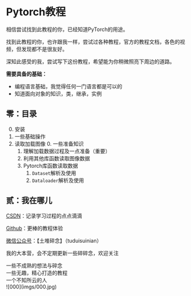 # Pytorch教程

相信尝试找到此教程的你，已经知道PyTorch的用途。

找到此教程的你，也许跟我一样，尝试过各种教程，官方的教程文档，各色的视频，但发现都不是很友好。

深知此感受的我，尝试写下这份教程，希望能为你稍微照亮下周边的道路。

**需要具备的基础：**

* 编程语言基础，我觉得任何一门语言都是可以的
* 知道面向对象的知识，类，继承，实例

## 零：目录

0. 安装
1. 一些基础操作
2. 读取加载图像
   0. 一些准备知识
   1. 理解加载数据过程及一点准备（重要）
   2. 利用其他库函数读取图像数据
   3. Pytorch库函数读取数据
      1. `Dataset`解析及使用
      2. `Dataloader`解析及使用



## 贰：我在哪儿

[CSDN](https://blog.csdn.net/zhouzhiyao960211)：记录学习过程的点点滴滴

[Github](https://github.com/zhiyaozhou)：更棒的教程体验

[微信公众号](https://mp.weixin.qq.com/s/gWuIhzaZimf-cqtr1UbaiQ)：【土堆碎念】（tuduisuinian）

我的大本营，会不定期更新一些碎碎念，欢迎关注

 <div aligh="center">一些不成熟的想法与碎念 </div>

 <div aligh="center">一些无趣，精心打造的教程</div>

 <div aligh="center">一个不知所云的人</div>

 <div aligh="center">![000](imgs/000.jpg)</div>